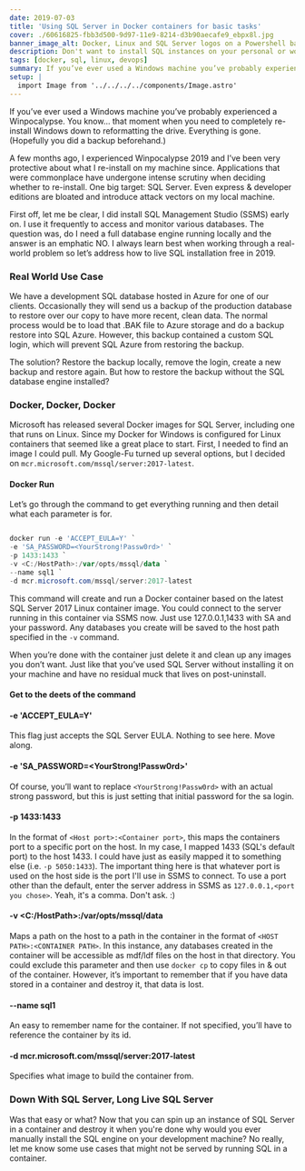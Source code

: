 ```yaml
---
date: 2019-07-03
title: 'Using SQL Server in Docker containers for basic tasks'
cover: ./60616825-fbb3d500-9d97-11e9-8214-d3b90aecafe9_ebpx8l.jpg
banner_image_alt: Docker, Linux and SQL Server logos on a Powershell background
description: Don't want to install SQL instances on your personal or work machine?  No problem, because you no longer need to.  Let's learn how to spin up a Docker container and access it with SQL Management Studio.
tags: [docker, sql, linux, devops]
summary: If you’ve ever used a Windows machine you’ve probably experienced a Winpocalypse.  You know… that moment when you need to completely re-install Windows down to reformatting the drive.  Everything is gone. (Hopefully you did a backup beforehand.)
setup: |
  import Image from '../../../../components/Image.astro'
---
```


If you’ve ever used a Windows machine you’ve probably experienced a Winpocalypse. You know… that moment when you need to completely re-install Windows down to reformatting the drive. Everything is gone. (Hopefully you did a backup beforehand.)

A few months ago, I experienced Winpocalypse 2019 and I’ve been very protective about what I re-install on my machine since. Applications that were commonplace have undergone intense scrutiny when deciding whether to re-install. One big target: SQL Server. Even express & developer editions are bloated and introduce attack vectors on my local machine.

<!--more-->

First off, let me be clear, I did install SQL Management Studio (SSMS) early on. I use it frequently to access and monitor various databases. The question was, do I need a full database engine running locally and the answer is an emphatic NO.
I always learn best when working through a real-world problem so let’s address how to live SQL installation free in 2019.

### Real World Use Case

We have a development SQL database hosted in Azure for one of our clients. Occasionally they will send us a backup of the production database to restore over our copy to have more recent, clean data. The normal process would be to load that .BAK file to Azure storage and do a backup restore into SQL Azure. However, this backup contained a custom SQL login, which will prevent SQL Azure from restoring the backup.

The solution? Restore the backup locally, remove the login, create a new backup and restore again. But how to restore the backup without the SQL database engine installed?

### Docker, Docker, Docker

Microsoft has released several Docker images for SQL Server, including one that runs on Linux. Since my Docker for Windows is configured for Linux containers that seemed like a great place to start. First, I needed to find an image I could pull. My Google-Fu turned up several options, but I decided on `mcr.microsoft.com/mssql/server:2017-latest`.

#### Docker Run

Let’s go through the command to get everything running and then detail what each parameter is for.

```powershell

docker run -e 'ACCEPT_EULA=Y' `
-e 'SA_PASSWORD=<YourStrong!Passw0rd>' `
-p 1433:1433 `
-v <C:/HostPath>:/var/opts/mssql/data `
--name sql1 `
-d mcr.microsoft.com/mssql/server:2017-latest

```

This command will create and run a Docker container based on the latest SQL Server 2017 Linux container image. You could connect to the server running in this container via SSMS now. Just use 127.0.0.1,1433 with SA and your password. Any databases you create will be saved to the host path specified in the `-v` command.

When you’re done with the container just delete it and clean up any images you don’t want. Just like that you’ve used SQL Server without installing it on your machine and have no residual muck that lives on post-uninstall.

#### Get to the deets of the command

#### -e 'ACCEPT_EULA=Y'

This flag just accepts the SQL Server EULA. Nothing to see here. Move along.

#### -e 'SA_PASSWORD=<YourStrong!Passw0rd>'

Of course, you’ll want to replace `<YourStrong!Passw0rd>` with an actual strong password, but this is just setting that initial password for the sa login.

#### -p 1433:1433

In the format of `<Host port>:<Container port>`, this maps the containers port to a specific port on the host. In my case, I mapped 1433 (SQL's default port) to the host 1433. I could have just as easily mapped it to something else (i.e. `-p 5050:1433`). The important thing here is that whatever port is used on the host side is the port I'll use in SSMS to connect. To use a port other than the default, enter the server address in SSMS as `127.0.0.1,<port you chose>`. Yeah, it's a comma. Don't ask. :)

#### -v <C:/HostPath>:/var/opts/mssql/data

Maps a path on the host to a path in the container in the format of `<HOST PATH>:<CONTAINER PATH>`. In this instance, any databases created in the container will be accessible as mdf/ldf files on the host in that directory.
You could exclude this parameter and then use `docker cp` to copy files in & out of the container. However, it’s important to remember that if you have data stored in a container and destroy it, that data is lost.

#### --name sql1

An easy to remember name for the container. If not specified, you’ll have to reference the container by its id.

#### -d mcr.microsoft.com/mssql/server:2017-latest

Specifies what image to build the container from.

### Down With SQL Server, Long Live SQL Server

Was that easy or what? Now that you can spin up an instance of SQL Server in a container and destroy it when you're done why would you ever manually install the SQL engine on your development machine? No really, let me know some use cases that might not be served by running SQL in a container.
